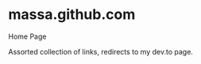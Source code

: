 massa.github.com
================

Home Page

Assorted collection of links, redirects to my dev.to page.
